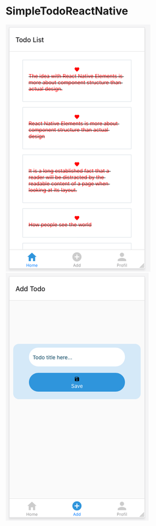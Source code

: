 # SimpleTodoReactNative

<img src="/wireframe/list.png" title="list screen" alt="list screen" />

<img src="/wireframe/add.png" title="add screen" alt="add screen" />
